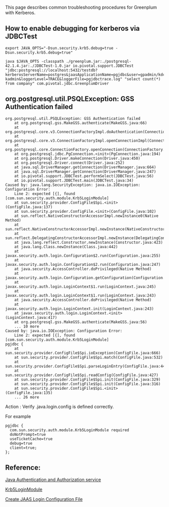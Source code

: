 This page describes common troubleshooting procedures for Greenplum with Kerberos.
## How to enable debugging for kerberos via JDBCTest
```
export JAVA_OPTS="-Dsun.security.krb5.debug=true -Dsun.security.krb5.debug=true"
```

```
java $JAVA_OPTS -classpath ./greenplum.jar:./postgresql-42.1.4.jar:./JDBCTest-1.0.jar io.pivotal.support.JDBCTest "jdbc:postgresql://localhost:5432/testdb?kerberosServerName=postgres&jaasApplicationName=pgjdbc&user=gpadmin/kdc-kadmin&loggerLevel=TRACE&loggerFile=pgjdbctrace.log" "select count(*) from company" com.pivotal.jdbc.GreenplumDriver
```

## org.postgresql.util.PSQLException: GSS Authentication failed
```
org.postgresql.util.PSQLException: GSS Authentication failed
	at org.postgresql.gss.MakeGSS.authenticate(MakeGSS.java:66)
	at org.postgresql.core.v3.ConnectionFactoryImpl.doAuthentication(ConnectionFactoryImpl.java:594)
	at org.postgresql.core.v3.ConnectionFactoryImpl.openConnectionImpl(ConnectionFactoryImpl.java:222)
	at org.postgresql.core.ConnectionFactory.openConnection(ConnectionFactory.java:49)
	at org.postgresql.jdbc.PgConnection.<init>(PgConnection.java:194)
	at org.postgresql.Driver.makeConnection(Driver.java:450)
	at org.postgresql.Driver.connect(Driver.java:252)
	at java.sql.DriverManager.getConnection(DriverManager.java:664)
	at java.sql.DriverManager.getConnection(DriverManager.java:247)
	at io.pivotal.support.JDBCTest.performSelect(JDBCTest.java:56)
	at io.pivotal.support.JDBCTest.main(JDBCTest.java:34)
Caused by: java.lang.SecurityException: java.io.IOException: Configuration Error:
	Line 2: expected [{], found [com.sun.security.auth.module.Krb5LoginModule]
	at sun.security.provider.ConfigFile$Spi.<init>(ConfigFile.java:137)
	at sun.security.provider.ConfigFile.<init>(ConfigFile.java:102)
	at sun.reflect.NativeConstructorAccessorImpl.newInstance0(Native Method)
	at sun.reflect.NativeConstructorAccessorImpl.newInstance(NativeConstructorAccessorImpl.java:62)
	at sun.reflect.DelegatingConstructorAccessorImpl.newInstance(DelegatingConstructorAccessorImpl.java:45)
	at java.lang.reflect.Constructor.newInstance(Constructor.java:423)
	at java.lang.Class.newInstance(Class.java:442)
	at javax.security.auth.login.Configuration$2.run(Configuration.java:255)
	at javax.security.auth.login.Configuration$2.run(Configuration.java:247)
	at java.security.AccessController.doPrivileged(Native Method)
	at javax.security.auth.login.Configuration.getConfiguration(Configuration.java:246)
	at javax.security.auth.login.LoginContext$1.run(LoginContext.java:245)
	at javax.security.auth.login.LoginContext$1.run(LoginContext.java:243)
	at java.security.AccessController.doPrivileged(Native Method)
	at javax.security.auth.login.LoginContext.init(LoginContext.java:243)
	at javax.security.auth.login.LoginContext.<init>(LoginContext.java:417)
	at org.postgresql.gss.MakeGSS.authenticate(MakeGSS.java:56)
	... 10 more
Caused by: java.io.IOException: Configuration Error:
	Line 2: expected [{], found [com.sun.security.auth.module.Krb5LoginModule]
pgjdbc {
	at sun.security.provider.ConfigFile$Spi.ioException(ConfigFile.java:666)
	at sun.security.provider.ConfigFile$Spi.match(ConfigFile.java:532)
	at sun.security.provider.ConfigFile$Spi.parseLoginEntry(ConfigFile.java:445)
	at sun.security.provider.ConfigFile$Spi.readConfig(ConfigFile.java:427)
	at sun.security.provider.ConfigFile$Spi.init(ConfigFile.java:329)
	at sun.security.provider.ConfigFile$Spi.init(ConfigFile.java:316)
	at sun.security.provider.ConfigFile$Spi.<init>(ConfigFile.java:135)
	... 26 more
```
Action : Verify .java.login.config is defined correctly.

For example
```
pgjdbc {
  com.sun.security.auth.module.Krb5LoginModule required
  doNotPrompt=true
  useTicketCache=true
  debug=true
  client=true;
};

```

## Reference:
[Java Authentication and Authorization service](https://de.wikipedia.org/wiki/Java_Authentication_and_Authorization_Service)


[Krb5LoginModule](https://docs.oracle.com/javase/7/docs/jre/api/security/jaas/spec/com/sun/security/auth/module/Krb5LoginModule.html)

[Create JAAS Login Configuration File](https://docs.oracle.com/javase/7/docs/technotes/guides/security/jgss/tutorials/LoginConfigFile.html)
